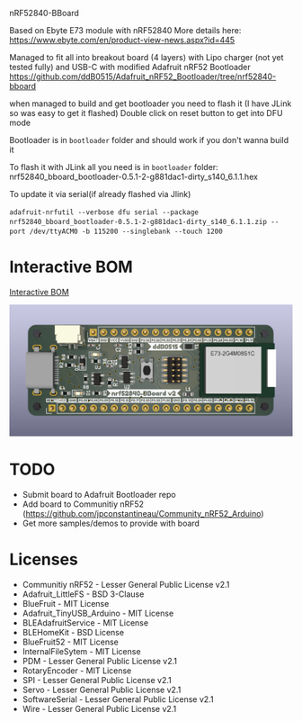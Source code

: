 nRF52840-BBoard

Based on Ebyte E73 module with nRF52840
More details here: https://www.ebyte.com/en/product-view-news.aspx?id=445

Managed to fit all into breakout board (4 layers) with Lipo charger (not yet tested fully) and USB-C with modified Adafruit nRF52 Bootloader
https://github.com/ddB0515/Adafruit_nRF52_Bootloader/tree/nrf52840-bboard

when managed to build and get bootloader you need to flash it (I have JLink so was easy to get it flashed)
Double click on reset button to get into DFU mode

Bootloader is in `bootloader` folder and should work if you don't wanna build it

To flash it with JLink all you need is in `bootloader` folder:
nrf52840_bboard_bootloader-0.5.1-2-g881dac1-dirty_s140_6.1.1.hex



To update it via serial(if already flashed via Jlink)

`
adafruit-nrfutil --verbose dfu serial --package nrf52840_bboard_bootloader-0.5.1-2-g881dac1-dirty_s140_6.1.1.zip --port /dev/ttyACM0 -b 115200 --singlebank --touch 1200
`

# Interactive BOM
[Interactive BOM](http://htmlpreview.github.io/?https://raw.githubusercontent.com/ddB0515/nRF52840-BBoard/main/bom/ibom.html)


![Photo](images/nrf52840-BBoard-render.png "Photo")

# TODO
- Submit board to Adafruit Bootloader repo
- Add board to Communitiy nRF52 (https://github.com/jpconstantineau/Community_nRF52_Arduino)
- Get more samples/demos to provide with board

# Licenses
- Communitiy nRF52 - Lesser General Public License v2.1
- Adafruit_LittleFS - BSD 3-Clause
- BlueFruit - MIT License
- Adafruit_TinyUSB_Arduino - MIT License
- BLEAdafruitService - MIT License
- BLEHomeKit - BSD License
- BlueFruit52 - MIT License
- InternalFileSytem - MIT License
- PDM - Lesser General Public License v2.1
- RotaryEncoder - MIT License
- SPI - Lesser General Public License v2.1
- Servo - Lesser General Public License v2.1
- SoftwareSerial - Lesser General Public License v2.1
- Wire - Lesser General Public License v2.1
